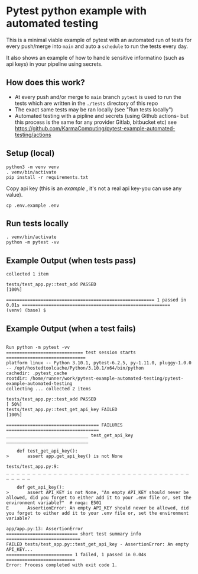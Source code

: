 # Pytest python example with automated testing

This is a minimal viable example of pytest with an automated
run of tests for every push/merge into `main` and auto a
`schedule` to run the tests every day.

It also shows an example of how to handle sensitive informatino (such as api keys) in your pipeline using secrets.

## How does this work?

- At every push and/or merge to `main` branch `pytest` is used to run the tests which are written in the `./tests` directory of this repo
- The exact same tests may be ran locally (see "Run tests locally")
- Automated testing with a pipline and secrets (using Github actions- but this process is the same for any provider Gitlab, bitbucket etc) see https://github.com/KarmaComputing/pytest-example-automated-testing/actions

## Setup (local)

```
python3 -m venv venv
. venv/bin/activate
pip install -r requirements.txt
```

Copy api key (this is an *example* , it's not a real api key-you can use any value).
```
cp .env.example .env
```

## Run tests locally

```
. venv/bin/activate
python -m pytest -vv
```

## Example Output (when tests pass)
```
collected 1 item                                                                                                                  

tests/test_app.py::test_add PASSED                                                                                          [100%]

======================================================== 1 passed in 0.01s ========================================================
(venv) (base) $
```

## Example Output (when a test fails)
```

Run python -m pytest -vv
============================= test session starts ==============================
platform linux -- Python 3.10.1, pytest-6.2.5, py-1.11.0, pluggy-1.0.0 -- /opt/hostedtoolcache/Python/3.10.1/x64/bin/python
cachedir: .pytest_cache
rootdir: /home/runner/work/pytest-example-automated-testing/pytest-example-automated-testing
collecting ... collected 2 items

tests/test_app.py::test_add PASSED                                       [ 50%]
tests/test_app.py::test_get_api_key FAILED                               [100%]

=================================== FAILURES ===================================
_______________________________ test_get_api_key _______________________________

    def test_get_api_key():
>       assert app.get_api_key() is not None

tests/test_app.py:9: 
_ _ _ _ _ _ _ _ _ _ _ _ _ _ _ _ _ _ _ _ _ _ _ _ _ _ _ _ _ _ _ _ _ _ _ _ _ _ _ _ 

    def get_api_key():
>       assert API_KEY is not None, "An empty API_KEY should never be allowed, did you forget to either add it to your .env file or, set the environment variable?"  # noqa: E501
E       AssertionError: An empty API_KEY should never be allowed, did you forget to either add it to your .env file or, set the environment variable?

app/app.py:13: AssertionError
=========================== short test summary info ============================
FAILED tests/test_app.py::test_get_api_key - AssertionError: An empty API_KEY...
========================= 1 failed, 1 passed in 0.04s ==========================
Error: Process completed with exit code 1.
```
